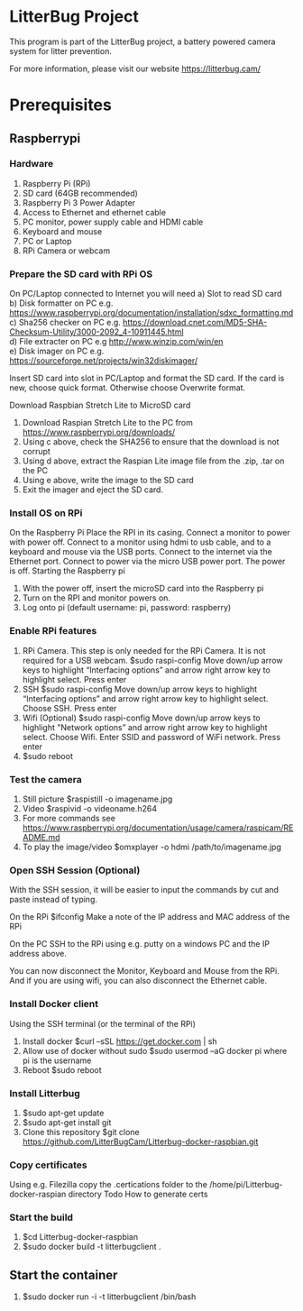 #  LitterBug Project
This program is part of the LitterBug project, a battery powered camera system for litter prevention.

For more information, please visit our website https://litterbug.cam/
# Prerequisites
## Raspberrypi
### Hardware
1. Raspberry Pi (RPi)
2. SD card (64GB recommended)
3. Raspberry Pi 3 Power Adapter
4. Access to Ethernet and ethernet cable
5. PC monitor, power supply cable and HDMI cable
6. Keyboard and mouse
7. PC or Laptop
8. RPi Camera or webcam

### Prepare the SD card with RPi OS
On PC/Laptop connected to Internet you will need
a) Slot to read SD card<br/>
b) Disk formatter on PC e.g. https://www.raspberrypi.org/documentation/installation/sdxc_formatting.md<br/>
c) Sha256 checker on PC e.g. https://download.cnet.com/MD5-SHA-Checksum-Utility/3000-2092_4-10911445.html<br/>
d) File extracter on PC  e.g http://www.winzip.com/win/en<br/>
e) Disk imager on PC e.g. https://sourceforge.net/projects/win32diskimager/<br/>

Insert SD card into slot in PC/Laptop and format the SD card.
If the card is new, choose quick format. Otherwise choose Overwrite format.

Download Raspbian Stretch Lite to MicroSD card
1.	Download Raspian Stretch Lite to the PC from https://www.raspberrypi.org/downloads/
2.	Using c above, check the SHA256 to ensure that the download is not corrupt 
3.	Using d above, extract the Raspian Lite image file from the .zip, .tar on the PC
4.	Using e above, write the image to the SD card
5.	Exit the imager and eject the SD card.

### Install OS on RPi
On the Raspberry Pi 
Place the RPI in its casing. Connect a monitor to power with power off. Connect to a monitor using hdmi to usb cable, and to a keyboard and mouse via the USB ports. Connect to the internet via the Ethernet port. Connect to power via the micro USB power port. The power is off. 
Starting the Raspberry pi
1.	With the power off, insert the microSD card into the Raspberry pi
2.	Turn on the RPI and monitor powers on. 
3.	Log onto pi (default username: pi, password: raspberry)

### Enable RPi features
1. RPi Camera. This step is only needed for the RPi Camera. It is not required for a USB webcam. 
$sudo raspi-config
Move down/up arrow keys to highlight “Interfacing options” and arrow right arrow key to highlight select. Press enter
2. SSH
$sudo raspi-config
Move down/up arrow keys to highlight “Interfacing options” and arrow right arrow key to highlight select. Choose SSH. Press enter
3. Wifi (Optional)
$sudo raspi-config
Move down/up arrow keys to highlight "Network options” and arrow right arrow key to highlight select. Choose Wifi. Enter SSID and password of WiFi network. Press enter
4. $sudo reboot

### Test the camera
1. Still picture  $raspistill -o imagename.jpg
2. Video $raspivid -o videoname.h264
3. For more commands see https://www.raspberrypi.org/documentation/usage/camera/raspicam/README.md
4. To play the image/video $omxplayer -o hdmi /path/to/imagename.jpg

### Open SSH Session (Optional) 
With the SSH session, it will be easier to input the commands by cut and paste instead of typing. 

On the RPi
$ifconfig 
Make a note of the IP address and MAC address of the RPi

On the PC
SSH to the RPi using e.g. putty on a windows PC and the IP address above.

You can now disconnect the Monitor, Keyboard and Mouse from the RPi. And if you are using wifi, you can also disconnect the Ethernet cable.

### Install Docker client
Using the SSH terminal (or the terminal of the RPi)
1. Install docker
$curl –sSL https://get.docker.com | sh
2. Allow use of docker without sudo
$sudo usermod –aG docker pi where pi is the username
3. Reboot
$sudo reboot


### Install Litterbug
1. $sudo apt-get update
2. $sudo apt-get install git
3. Clone this repository $git clone https://github.com/LitterBugCam/Litterbug-docker-raspbian.git

### Copy certificates
Using e.g. Filezilla copy the .certications folder to the /home/pi/Litterbug-docker-raspian directory
Todo How to generate certs

### Start the build
1. $cd Litterbug-docker-raspbian
2. $sudo docker build -t litterbugclient . 

## Start the container
1. $sudo docker run -i -t litterbugclient /bin/bash 
